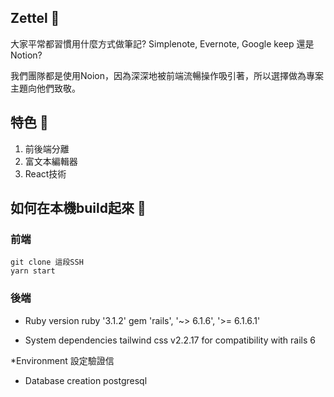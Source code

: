 ## Zettel 👋

大家平常都習慣用什麼方式做筆記? Simplenote, Evernote, Google keep 還是 Notion? </p>
我們團隊都是使用Noion，因為深深地被前端流暢操作吸引著，所以選擇做為專案主題向他們致敬。

## 特色 🎯
 1. 前後端分離 
 2. 富文本編輯器
 3. React技術

## 如何在本機build起來 🧩

### 前端 
```spell=
git clone 這段SSH 
yarn start
```
### 後端 
* Ruby version
ruby '3.1.2' gem 'rails', '~> 6.1.6', '>= 6.1.6.1'

* System dependencies
tailwind css v2.2.17 for compatibility with rails 6

*Environment 設定驗證信

* Database creation
postgresql 








<!--

前後端環境變數

**Here are some ideas to get you started:**

🙋‍♀️ A short introduction - what is your organization all about?
🌈 Contribution guidelines - how can the community get involved?
👩‍💻 Useful resources - where can the community find your docs? Is there anything else the community should know?
🍿 Fun facts - what does your team eat for breakfast?
🧙 Remember, you can do mighty things with the power of [Markdown](https://docs.github.com/github/writing-on-github/getting-started-with-writing-and-formatting-on-github/basic-writing-and-formatting-syntax)
-->
